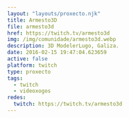 ```yaml
---
layout: "layouts/proxecto.njk"
title: Armesto3D
file: armesto3d
href: https://twitch.tv/armesto3d
img: /img/comunidade/armesto3d.webp
description: 3D ModelerLugo, Galiza.
date: 2016-02-15 19:47:04.623659
active: false
platform: twitch
type: proxecto
tags:
  - twitch
  - videoxogos
redes:
  twitch: https://twitch.tv/armesto3d
---
```


